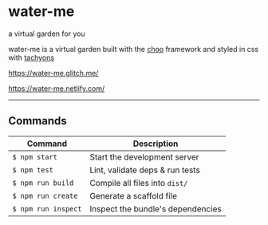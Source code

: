 # water-me
a virtual garden for you 


water-me is a virtual garden built with the [choo](https://choo.io/) framework and styled in css with [tachyons](http://tachyons.io/)

https://water-me.glitch.me/

https://water-me.netlify.com/

---
## Commands
Command                | Description                                      |
-----------------------|--------------------------------------------------|
`$ npm start`          | Start the development server
`$ npm test`           | Lint, validate deps & run tests
`$ npm run build`      | Compile all files into `dist/`
`$ npm run create`     | Generate a scaffold file
`$ npm run inspect`    | Inspect the bundle's dependencies